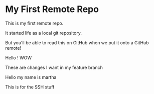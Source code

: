 # My First Remote Repo

This is my first remote repo.

It started life as a local git repository.

But you'll be able to read this on GitHub when we put it onto a GitHub remote!

Hello !
WOW

These are changes I want in my feature branch

Hello my name is martha 

This is for the SSH stuff
